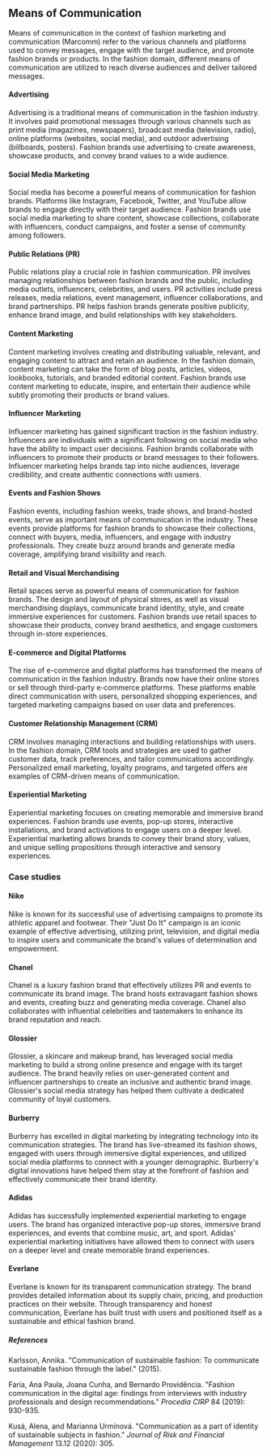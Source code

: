 ﻿## Means of Communication

Means of communication in the context of fashion marketing and communication (Marcomm) refer to the various channels and platforms used to convey messages, engage with the target audience, and promote fashion brands or products. In the fashion domain, different means of communication are utilized to reach diverse audiences and deliver tailored messages.

#### Advertising

Advertising is a traditional means of communication in the fashion industry. It involves paid promotional messages through various channels such as print media (magazines, newspapers), broadcast media (television, radio), online platforms (websites, social media), and outdoor advertising (billboards, posters). Fashion brands use advertising to create awareness, showcase products, and convey brand values to a wide audience.

#### Social Media Marketing

Social media has become a powerful means of communication for fashion brands. Platforms like Instagram, Facebook, Twitter, and YouTube allow brands to engage directly with their target audience. Fashion brands use social media marketing to share content, showcase collections, collaborate with influencers, conduct campaigns, and foster a sense of community among followers.

#### Public Relations (PR)

Public relations play a crucial role in fashion communication. PR involves managing relationships between fashion brands and the public, including media outlets, influencers, celebrities, and users. PR activities include press releases, media relations, event management, influencer collaborations, and brand partnerships. PR helps fashion brands generate positive publicity, enhance brand image, and build relationships with key stakeholders.

#### Content Marketing

Content marketing involves creating and distributing valuable, relevant, and engaging content to attract and retain an audience. In the fashion domain, content marketing can take the form of blog posts, articles, videos, lookbooks, tutorials, and branded editorial content. Fashion brands use content marketing to educate, inspire, and entertain their audience while subtly promoting their products or brand values.

#### Influencer Marketing

Influencer marketing has gained significant traction in the fashion industry. Influencers are individuals with a significant following on social media who have the ability to impact user decisions. Fashion brands collaborate with influencers to promote their products or brand messages to their followers. Influencer marketing helps brands tap into niche audiences, leverage credibility, and create authentic connections with usmers.

#### Events and Fashion Shows

Fashion events, including fashion weeks, trade shows, and brand-hosted events, serve as important means of communication in the industry. These events provide platforms for fashion brands to showcase their collections, connect with buyers, media, influencers, and engage with industry professionals. They create buzz around brands and generate media coverage, amplifying brand visibility and reach.

#### Retail and Visual Merchandising

Retail spaces serve as powerful means of communication for fashion brands. The design and layout of physical stores, as well as visual merchandising displays, communicate brand identity, style, and create immersive experiences for customers. Fashion brands use retail spaces to showcase their products, convey brand aesthetics, and engage customers through in-store experiences.

#### E-commerce and Digital Platforms

The rise of e-commerce and digital platforms has transformed the means of communication in the fashion industry. Brands now have their online stores or sell through third-party e-commerce platforms. These platforms enable direct communication with users, personalized shopping experiences, and targeted marketing campaigns based on user data and preferences.

#### Customer Relationship Management (CRM)

CRM involves managing interactions and building relationships with users. In the fashion domain, CRM tools and strategies are used to gather customer data, track preferences, and tailor communications accordingly. Personalized email marketing, loyalty programs, and targeted offers are examples of CRM-driven means of communication.

#### Experiential Marketing

Experiential marketing focuses on creating memorable and immersive brand experiences. Fashion brands use events, pop-up stores, interactive installations, and brand activations to engage users on a deeper level. Experiential marketing allows brands to convey their brand story, values, and unique selling propositions through interactive and sensory experiences.

### Case studies

#### Nike

Nike is known for its successful use of advertising campaigns to promote its athletic apparel and footwear. Their "Just Do It" campaign is an iconic example of effective advertising, utilizing print, television, and digital media to inspire users and communicate the brand's values of determination and empowerment.

#### Chanel

Chanel is a luxury fashion brand that effectively utilizes PR and events to communicate its brand image. The brand hosts extravagant fashion shows and events, creating buzz and generating media coverage. Chanel also collaborates with influential celebrities and tastemakers to enhance its brand reputation and reach.

#### Glossier

Glossier, a skincare and makeup brand, has leveraged social media marketing to build a strong online presence and engage with its target audience. The brand heavily relies on user-generated content and influencer partnerships to create an inclusive and authentic brand image. Glossier's social media strategy has helped them cultivate a dedicated community of loyal customers.

#### Burberry

Burberry has excelled in digital marketing by integrating technology into its communication strategies. The brand has live-streamed its fashion shows, engaged with users through immersive digital experiences, and utilized social media platforms to connect with a younger demographic. Burberry's digital innovations have helped them stay at the forefront of fashion and effectively communicate their brand identity.

#### Adidas

Adidas has successfully implemented experiential marketing to engage users. The brand has organized interactive pop-up stores, immersive brand experiences, and events that combine music, art, and sport. Adidas' experiential marketing initiatives have allowed them to connect with users on a deeper level and create memorable brand experiences.

#### Everlane

Everlane is known for its transparent communication strategy. The brand provides detailed information about its supply chain, pricing, and production practices on their website. Through transparency and honest communication, Everlane has built trust with users and positioned itself as a sustainable and ethical fashion brand.

##### References
Karlsson, Annika. "Communication of sustainable fashion: To communicate sustainable fashion through the label." (2015).

Faria, Ana Paula, Joana Cunha, and Bernardo Providência. "Fashion communication in the digital age: findings from interviews with industry professionals and design recommendations." _Procedia CIRP_ 84 (2019): 930-935.

Kusá, Alena, and Marianna Urmínová. "Communication as a part of identity of sustainable subjects in fashion." _Journal of Risk and Financial Management_ 13.12 (2020): 305.

